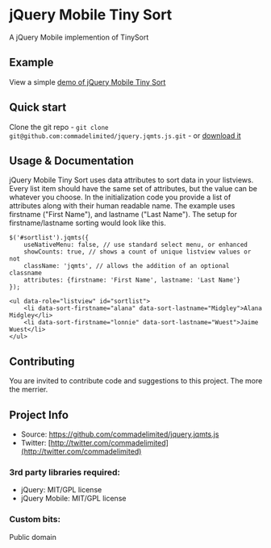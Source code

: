 # jQuery Mobile Tiny Sort

A jQuery Mobile implemention of TinySort

## Example
View a simple [demo of jQuery Mobile Tiny Sort](andymatthews.net/code/jqm-tinysort/)

## Quick start

Clone the git repo - `git clone git@github.com:commadelimited/jquery.jqmts.js.git` - or [download it](https://github.com/commadelimited/jquery.jqmts.js/zipball/master)

## Usage & Documentation

jQuery Mobile Tiny Sort uses data attributes to sort data in your listviews. Every list item should have the same set of attributes, but the value can be whatever you choose. In the initialization code you provide a list of attributes along with their human readable name. The example uses firstname ("First Name"), and lastname ("Last Name"). The setup for firstname/lastname sorting would look like this.

	$('#sortlist').jqmts({
		useNativeMenu: false, // use standard select menu, or enhanced
		showCounts: true, // shows a count of unique listview values or not
		className: 'jqmts', // allows the addition of an optional classname
		attributes: {firstname: 'First Name', lastname: 'Last Name'}
	});

	<ul data-role="listview" id="sortlist">
		<li data-sort-firstname="alana" data-sort-lastname="Midgley">Alana Midgley</li>
		<li data-sort-firstname="lonnie" data-sort-lastname="Wuest">Jaime Wuest</li>
	</ul>

## Contributing

You are invited to contribute code and suggestions to this project. The more the merrier.

## Project Info

* Source: https://github.com/commadelimited/jquery.jqmts.js
* Twitter: [http://twitter.com/commadelimited](http://twitter.com/commadelimited)

### 3rd party libraries required:

* jQuery: MIT/GPL license
* jQuery Mobile: MIT/GPL license

### Custom bits:

Public domain
